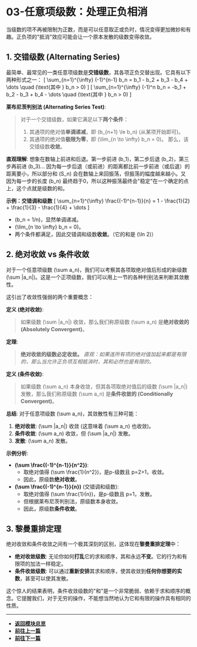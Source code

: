 # 03-任意项级数：处理正负相消

当级数的项不再被限制为正数，而是可以任意取正或负时，情况变得更加微妙和有趣。正负项的"抵消"效应可能会让一个原本发散的级数变得收敛。

## 1. 交错级数 (Alternating Series)

最简单、最常见的一类任意项级数是**交错级数**，其各项正负交替出现。它具有以下两种形式之一：
\[ \sum_{n=1}^{\infty} (-1)^{n-1} b_n = b_1 - b_2 + b_3 - b_4 + \dots \quad (\text{其中 } b_n > 0) \]
\[ \sum_{n=1}^{\infty} (-1)^n b_n = -b_1 + b_2 - b_3 + b_4 - \dots \quad (\text{其中 } b_n > 0) \]

**莱布尼茨判别法 (Alternating Series Test)**:
> 对于一个交错级数，如果它满足以下**两个条件**：
>
> 1. 其通项的绝对值**单调递减**，即 \(b_{n+1} \le b_n\) (从某项开始即可)。
> 2. 其通项的绝对值**极限为零**，即 \(\lim_{n \to \infty} b_n = 0\)。
> 那么，该交错级数**收敛**。

**直观理解**:
想象在数轴上前进和后退。第一步前进 \(b_1\)，第二步后退 \(b_2\)，第三步再前进 \(b_3\)... 因为每一步后退（或前进）的距离都比前一步前进（或后退）的距离要小，所以部分和 \(S_n\) 会在数轴上来回振荡，但振荡的幅度越来越小。又因为每一步的长度 \(b_n\) 最终趋于0，所以这种振荡最终会"稳定"在一个确定的点上，这个点就是级数的和。

**示例：交错调和级数**
\[ \sum_{n=1}^{\infty} \frac{(-1)^{n-1}}{n} = 1 - \frac{1}{2} + \frac{1}{3} - \frac{1}{4} + \dots \]

- \(b_n = 1/n\)，显然单调递减。
- \(\lim_{n \to \infty} b_n = 0\)。
- 两个条件都满足，因此交错调和级数**收敛**。（它的和是 \(\ln 2\)）

## 2. 绝对收敛 vs 条件收敛

对于一个任意项级数 \(\sum a_n\)，我们可以考察其各项取绝对值后形成的新级数 \(\sum |a_n|\)。这是一个正项级数，我们可以用上一节的各种判别法来判断其敛散性。

这引出了收敛性强弱的两个重要概念：

**定义 (绝对收敛)**:
> 如果级数 \(\sum |a_n|\) 收敛，那么我们称原级数 \(\sum a_n\) 是**绝对收敛的 (Absolutely Convergent)**。

**定理**:
> **绝对收敛的级数必定收敛。**
> *直观：如果连所有项的绝对值加起来都是有限的，那么当允许正负项互相抵消时，其和必然也是有限的。*

**定义 (条件收敛)**:
> 如果级数 \(\sum a_n\) 本身收敛，但其各项取绝对值后的级数 \(\sum |a_n|\) 发散，那么我们称原级数 \(\sum a_n\) 是**条件收敛的 (Conditionally Convergent)**。

**总结**:
对于任意项级数 \(\sum a_n\)，其敛散性有三种可能：

1. **绝对收敛**: \(\sum |a_n|\) 收敛 (这意味着 \(\sum a_n\) 也收敛)。
2. **条件收敛**: \(\sum a_n\) 收敛，但 \(\sum |a_n|\) 发散。
3. **发散**: \(\sum a_n\) 发散。

**示例分析**:

- **\(\sum \frac{(-1)^{n-1}}{n^2}\)**:
  - 取绝对值得 \(\sum \frac{1}{n^2}\)，是p-级数且 p=2>1，收敛。
  - 因此，原级数**绝对收敛**。
- **\(\sum \frac{(-1)^{n-1}}{n}\)** (交错调和级数):
  - 取绝对值得 \(\sum \frac{1}{n}\)，是p-级数且 p=1，发散。
  - 但根据莱布尼茨判别法，原级数本身收敛。
  - 因此，原级数**条件收敛**。

## 3. 黎曼重排定理

绝对收敛和条件收敛之间有一个极其深刻的区别，这体现在**黎曼重排定理**中：

- **绝对收敛级数**: 无论你如何**打乱**它的求和顺序，其和永远**不变**。它的行为和有限项的加法一样稳定。
- **条件收敛级数**: 可以通过**重新安排**其求和顺序，使其收敛到**任何你想要的实数**，甚至可以使其发散。

这个惊人的结果表明，条件收敛级数的"和"是一个非常脆弱、依赖于求和顺序的概念。它提醒我们，对于无穷的操作，不能想当然地认为它和有限的操作具有相同的性质。

---

- **[返回模块总览](./00-模块总览.md)**
- **[前往上一篇](./02-正项级数判别法.md)**
- **[前往下一篇](./04-函数项级数与幂级数.md)**
